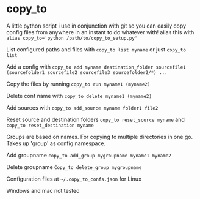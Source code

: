 # copy_to

A little python script i use in conjunction with git so you can easily copy config files from anywhere in an instant to do whatever with!
alias this with `alias copy_to='python /path/to/copy_to_setup.py'`

List configured paths and files with `copy_to list myname` 
or just `copy_to list`

Add a config with `copy_to add myname destination_folder sourcefile1 (sourcefolder1 sourcefile2 sourcefile3 sourcefolder2/*) ...`

Copy the files by running `copy_to run myname1 (myname2)`

Delete conf name with `copy_to delete myname1 (myname2)`

Add sources with `copy_to add_source myname folder1 file2`

Reset source and destination folders
`copy_to reset_source myname`
and
`copy_to reset_destination myname`

Groups are based on names. For copying to multiple directories in one go.
Takes up 'group' as config namespace.

Add groupname
`copy_to add_group mygroupname myname1 myname2`

Delete groupname
`Copy_to delete_group mygroupname`


Configuration files at `~/.copy_to_confs.json` for Linux 

Windows and mac not tested
